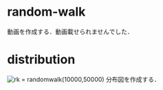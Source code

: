 # random-walk
動画を作成する．動画載せられませんでした．

# distribution
![rk = randomwalk(10000,50000)](https://user-images.githubusercontent.com/53480622/116846612-a068fd00-ac23-11eb-9eb8-7cdd929cdbdb.png)
分布図を作成する．

